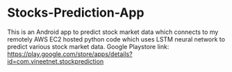 # Stocks-Prediction-App
This is an Android app to predict stock market data which connects to my remotely AWS EC2 hosted python code which uses LSTM neural network to predict various stock market data. Google Playstore link: https://play.google.com/store/apps/details?id=com.vineetnet.stockprediction

